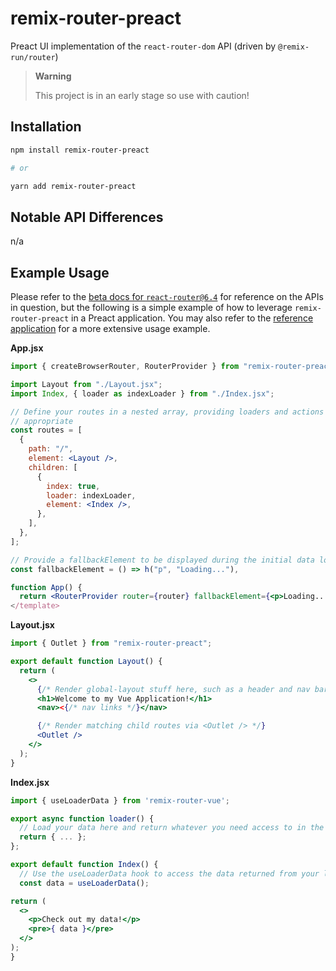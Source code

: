# remix-router-preact

Preact UI implementation of the `react-router-dom` API (driven by `@remix-run/router`)

> **Warning**
>
> This project is in an early stage so use with caution!

## Installation

```bash
npm install remix-router-preact

# or

yarn add remix-router-preact
```

## Notable API Differences

n/a

## Example Usage

Please refer to the [beta docs for `react-router@6.4`][rr-docs] for reference on the APIs in question, but the following is a simple example of how to leverage `remix-router-preact` in a Preact application. You may also refer to the [reference application][reference-app] for a more extensive usage example.

**App.jsx**

```jsx
import { createBrowserRouter, RouterProvider } from "remix-router-preact";

import Layout from "./Layout.jsx";
import Index, { loader as indexLoader } from "./Index.jsx";

// Define your routes in a nested array, providing loaders and actions where
// appropriate
const routes = [
  {
    path: "/",
    element: <Layout />,
    children: [
      {
        index: true,
        loader: indexLoader,
        element: <Index />,
      },
    ],
  },
];

// Provide a fallbackElement to be displayed during the initial data load
const fallbackElement = () => h("p", "Loading..."),

function App() {
  return <RouterProvider router={router} fallbackElement={<p>Loading...</p>} />
</template>
```

**Layout.jsx**

```jsx
import { Outlet } from "remix-router-preact";

export default function Layout() {
  return (
    <>
      {/* Render global-layout stuff here, such as a header and nav bar */}
      <h1>Welcome to my Vue Application!</h1>
      <nav><{/* nav links */}</nav>

      {/* Render matching child routes via <Outlet /> */}
      <Outlet />
    </>
  );
}
```

**Index.jsx**

```jsx
import { useLoaderData } from 'remix-router-vue';

export async function loader() {
  // Load your data here and return whatever you need access to in the UI
  return { ... };
};

export default function Index() {
  // Use the useLoaderData hook to access the data returned from your loader
  const data = useLoaderData();

return (
  <>
    <p>Check out my data!</p>
    <pre>{ data }</pre>
  </>
);
}
```

[rr-docs]: https://reactrouter.com/en/dev
[reference-app]: ./reference-app/
